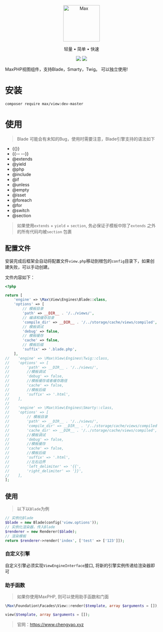 <br>

<p align="center">
<img src="https://raw.githubusercontent.com/topyao/max/master/public/favicon.ico" width="120" alt="Max">
</p>

<p align="center">轻量 • 简单 • 快速</p>

<p align="center">
<img src="https://img.shields.io/badge/php-%3E%3D7.4-brightgreen">
<img src="https://img.shields.io/badge/license-apache%202-blue">
</p>

MaxPHP视图组件，支持Blade，Smarty，Twig。 可以独立使用!

# 安装

```
composer require max/view:dev-master
```

# 使用

> Blade 可能会有未知的Bug，使用时需要注意，Blade引擎支持的语法如下

- {{}}
- {{-- --}}
- @extends
- @yield
- @php
- @include
- @if
- @unless
- @empty
- @isset
- @foreach
- @for
- @switch
- @section

> 如果使用`extends` + `yield` + `section`, 务必保证子模板中除了`extends` 之外的所有代码均被`section` 包裹

## 配置文件

安装完成后框架会自动将配置文件`view.php`移动到根包的`config`目录下，如果创建失败，可以手动创建。

文件内容如下：

```php
<?php

return [
    'engine' => \Max\View\Engines\Blade::class,
    'options' => [
        // 模板目录
        'path' => __DIR__ . '/../views/',
        // 编译和缓存目录
        'compile_dir' => __DIR__ . '/../storage/cache/views/compiled',
        // 模板调试
        'debug' => false,
        // 模板缓存
        'cache' => false,
        // 模板后缀
        'suffix' => '.blade.php',
    ],
//    'engine' => \Max\View\Engines\Twig::class,
//    'options' => [
//        'path' => __DIR__ . '/../views/',
//        //模板调试
//        'debug' => false,
//        //模板缓存或者缓存路径
//        'cache' => false,
//        //模板后缀
//        'suffix' => '.html',
//    ],
//
//    'engine' => \Max\View\Engines\Smarty::class,
//    'options' => [
//        // 模板目录
//        'path' => __DIR__ . '/../views/',
//        'compile_dir' => __DIR__ . '/../storage/cache/views/compiled',
//        'cache_dir' => __DIR__ . '/../storage/cache/views/compiled',
//        //模板调试
//        'debug' => false,
//        //模板缓存
//        'cache' => false,
//        //模板后缀
//        'suffix' => '.html',
//        //左右边界
//        'left_delimiter' => '{{',
//        'right_delimiter' => '}}',
//    ],
];

```

## 使用

> 以下以`Blade`为例

```php
// 实例化Blade
$blade = new Blade(config('view.options'));
// 实例化渲染器，传入Blade
$renderer = new Renderer($blade);
// 渲染模板
return $renderer->render('index', ['test' => ['123']]);
```

### 自定义引擎

自定义引擎必须实现`ViewEngineInterface`接口, 将新的引擎实例传递给渲染器即可

### 助手函数
> 如果你使用MaxPHP, 则可以使用助手函数和门面

```php
\Max\Foundation\Facades\View::render($template, array $arguments = []);

view($template, array $arguments = []);
```

> 官网：https://www.chengyao.xyz
